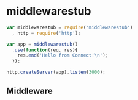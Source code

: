 # middlewarestub

```js
var middlewarestub = require('middlewarestub')
  , http = require('http');

var app = middlewarestub()
  .use(function(req, res){
    res.end('Hello from Connect!\n');
  });

http.createServer(app).listen(3000);
```

## Middleware
